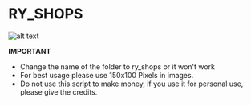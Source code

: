 # RY_SHOPS

![alt text](https://imgur.com/hXO49YI.png)

**IMPORTANT**

- Change the name of the folder to ry_shops or it won't work
- For best usage please use 150x100 Pixels in images.
- Do not use this script to make money, if you use it for personal use, please give the credits.
